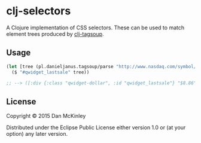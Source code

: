 # clj-selectors

A Clojure implementation of CSS selectors. These can be used to match element trees produced by [clj-tagsoup](https://github.com/nathell/clj-tagsoup).

## Usage

```clojure
(let [tree (pl.danieljanus.tagsoup/parse "http://www.nasdaq.com/symbol/etsy")]
  ($ "#qwidget_lastsale" tree))

;; --> ([:div {:class "qwidget-dollar", :id "qwidget_lastsale"} "$8.86"])
```

## License

Copyright © 2015 Dan McKinley

Distributed under the Eclipse Public License either version 1.0 or (at your option) any later version.
